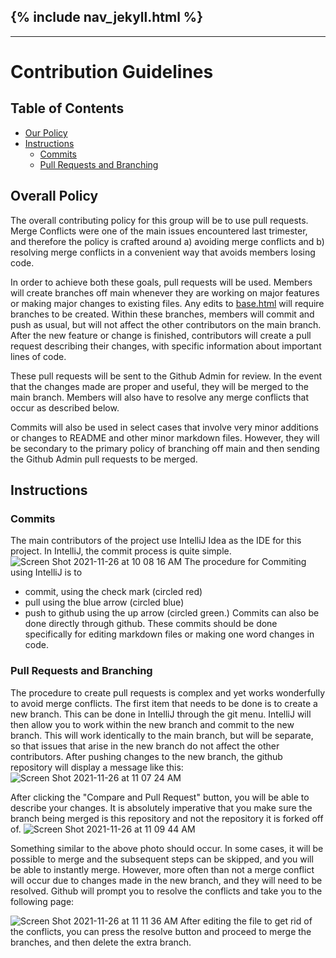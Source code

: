 {% include nav_jekyll.html %}
---
---



# Contribution Guidelines
## Table of Contents
- [Our Policy](#overall-policy)
- [Instructions](#instructions)
    - [Commits](#commits)
    - [Pull Requests and Branching](#pull-requests-and-branching)


## Overall Policy
The overall contributing policy for this group will be to use pull requests. Merge Conflicts were one of the main issues encountered last trimester, and therefore the policy is crafted around a) avoiding merge conflicts and b) resolving merge conflicts in a convenient way that avoids members losing code.

In order to achieve both these goals, pull requests will be used. Members will create branches off main whenever they are working on major features or making major changes to existing files. Any edits to [base.html](https://github.com/SimonBrunzell/flask_portfolio/blob/main/templates/layouts/base.html) will require branches to be created. Within these branches, members will commit and push as usual, but will not affect the other contributors on the main branch. After the new feature or change is finished, contributors will create a pull request describing their changes, with specific information about important lines of code.

These pull requests will be sent to the Github Admin for review. In the event that the changes made are proper and useful, they will be merged to the main branch. Members will also have to resolve any merge conflicts that occur as described below.

Commits will also be used in select cases that involve very minor additions or changes to README and other minor markdown files. However, they will be secondary to the primary policy of branching off main and then sending the Github Admin pull requests to be merged.


## Instructions
### Commits
The main contributors of the project use IntelliJ Idea as the IDE for this project. In IntelliJ, the commit process is quite simple.
![Screen Shot 2021-11-26 at 10 08 16 AM](https://user-images.githubusercontent.com/70538669/143618406-d66ba2f6-492b-4267-a850-ce4d2a7a927d.png)
The procedure for Commiting using IntelliJ is to
- commit, using the check mark (circled red)
- pull using the blue arrow (circled blue)
- push to github using the up arrow (circled green.)
  Commits can also be done directly through github. These commits should be done specifically for editing markdown files or making one word changes in code.

### Pull Requests and Branching
The procedure to create pull requests is complex and yet works wonderfully to avoid merge conflicts. The first item that needs to be done is to create a new branch. This can be done in IntelliJ through the git menu. IntelliJ will then allow you to work within the new branch and commit to the new branch. This will work identically to the main branch, but will be separate, so that issues that arise in the new branch do not affect the other contributors. After pushing changes to the new branch, the github repository will display a message like this:
![Screen Shot 2021-11-26 at 11 07 24 AM](https://user-images.githubusercontent.com/70538669/143622847-6ab0afe1-d098-457a-b857-8235bcd516b6.png)

After clicking the "Compare and Pull Request" button, you will be able to describe your changes. It is absolutely imperative that you make sure the branch being merged is this repository and not the repository it is forked off of.
![Screen Shot 2021-11-26 at 11 09 44 AM](https://user-images.githubusercontent.com/70538669/143623005-497625f3-771d-4a9d-bf9e-107ec0eb15ee.png)

Something similar to the above photo should occur. In some cases, it will be possible to merge and the subsequent steps can be skipped, and you will be able to instantly merge. However, more often than not a merge conflict will occur due to changes made in the new branch, and they will need to be resolved. Github will prompt you to resolve the conflicts and take you to the following page:

![Screen Shot 2021-11-26 at 11 11 36 AM](https://user-images.githubusercontent.com/70538669/143623091-7812fc7c-de95-4a23-8c99-9ddc2e54bb94.png)
After editing the file to get rid of the conflicts, you can press the resolve button and proceed to merge the branches, and then delete the extra branch. 


